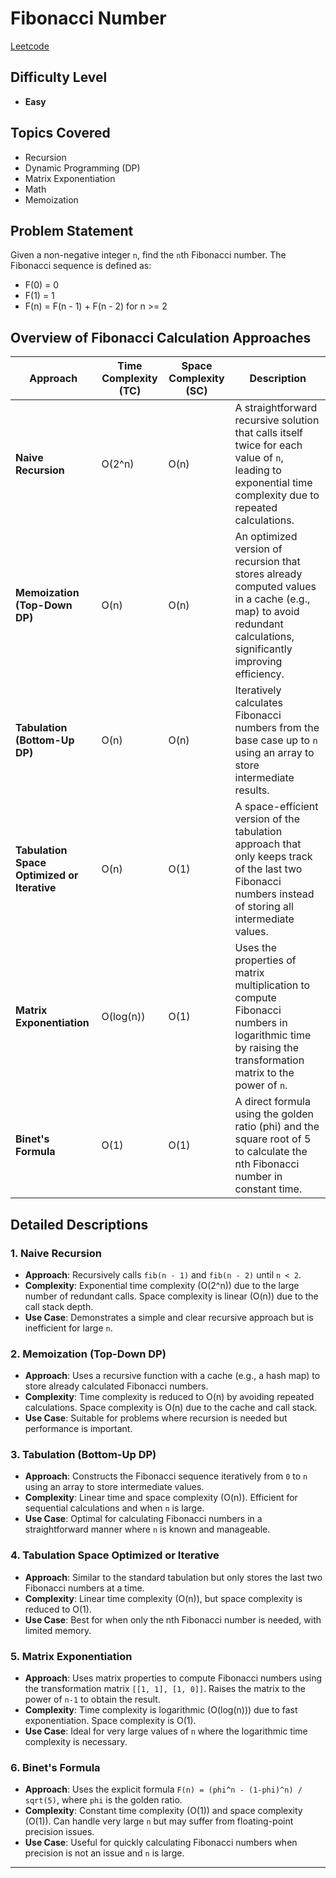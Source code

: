 # Fibonacci Number

[Leetcode](https://leetcode.com/problems/fibonacci-number/description/)

## Difficulty Level

- **Easy**

## Topics Covered

- Recursion
- Dynamic Programming (DP)
- Matrix Exponentiation
- Math
- Memoization

## Problem Statement

Given a non-negative integer `n`, find the `n`th Fibonacci number. The Fibonacci sequence is defined as:

- F(0) = 0
- F(1) = 1
- F(n) = F(n - 1) + F(n - 2) for n >= 2

## Overview of Fibonacci Calculation Approaches

| Approach                                    | Time Complexity (TC) | Space Complexity (SC) | Description                                                                                                                                                       |
| ------------------------------------------- | -------------------- | --------------------- | ----------------------------------------------------------------------------------------------------------------------------------------------------------------- |
| **Naive Recursion**                         | O(2^n)               | O(n)                  | A straightforward recursive solution that calls itself twice for each value of `n`, leading to exponential time complexity due to repeated calculations.          |
| **Memoization (Top-Down DP)**               | O(n)                 | O(n)                  | An optimized version of recursion that stores already computed values in a cache (e.g., map) to avoid redundant calculations, significantly improving efficiency. |
| **Tabulation (Bottom-Up DP)**               | O(n)                 | O(n)                  | Iteratively calculates Fibonacci numbers from the base case up to `n` using an array to store intermediate results.                                               |
| **Tabulation Space Optimized or Iterative** | O(n)                 | O(1)                  | A space-efficient version of the tabulation approach that only keeps track of the last two Fibonacci numbers instead of storing all intermediate values.          |
| **Matrix Exponentiation**                   | O(log(n))            | O(1)                  | Uses the properties of matrix multiplication to compute Fibonacci numbers in logarithmic time by raising the transformation matrix to the power of `n`.           |
| **Binet's Formula**                         | O(1)                 | O(1)                  | A direct formula using the golden ratio (phi) and the square root of 5 to calculate the nth Fibonacci number in constant time.                                    |

## Detailed Descriptions

### 1. **Naive Recursion**

- **Approach**: Recursively calls `fib(n - 1)` and `fib(n - 2)` until `n < 2`.
- **Complexity**: Exponential time complexity (O(2^n)) due to the large number of redundant calls. Space complexity is linear (O(n)) due to the call stack depth.
- **Use Case**: Demonstrates a simple and clear recursive approach but is inefficient for large `n`.

### 2. **Memoization (Top-Down DP)**

- **Approach**: Uses a recursive function with a cache (e.g., a hash map) to store already calculated Fibonacci numbers.
- **Complexity**: Time complexity is reduced to O(n) by avoiding repeated calculations. Space complexity is O(n) due to the cache and call stack.
- **Use Case**: Suitable for problems where recursion is needed but performance is important.

### 3. **Tabulation (Bottom-Up DP)**

- **Approach**: Constructs the Fibonacci sequence iteratively from `0` to `n` using an array to store intermediate values.
- **Complexity**: Linear time and space complexity (O(n)). Efficient for sequential calculations and when `n` is large.
- **Use Case**: Optimal for calculating Fibonacci numbers in a straightforward manner where `n` is known and manageable.

### 4. **Tabulation Space Optimized or Iterative**

- **Approach**: Similar to the standard tabulation but only stores the last two Fibonacci numbers at a time.
- **Complexity**: Linear time complexity (O(n)), but space complexity is reduced to O(1).
- **Use Case**: Best for when only the nth Fibonacci number is needed, with limited memory.

### 5. **Matrix Exponentiation**

- **Approach**: Uses matrix properties to compute Fibonacci numbers using the transformation matrix `[[1, 1], [1, 0]]`. Raises the matrix to the power of `n-1` to obtain the result.
- **Complexity**: Time complexity is logarithmic (O(log(n))) due to fast exponentiation. Space complexity is O(1).
- **Use Case**: Ideal for very large values of `n` where the logarithmic time complexity is necessary.

### 6. **Binet's Formula**

- **Approach**: Uses the explicit formula `F(n) = (phi^n - (1-phi)^n) / sqrt(5)`, where `phi` is the golden ratio.
- **Complexity**: Constant time complexity (O(1)) and space complexity (O(1)). Can handle very large `n` but may suffer from floating-point precision issues.
- **Use Case**: Useful for quickly calculating Fibonacci numbers when precision is not an issue and `n` is large.

---
